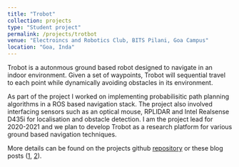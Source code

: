 ```yaml
---
title: "Trobot"
collection: projects
type: "Student project"
permalink: /projects/trotbot
venue: "Electroincs and Robotics Club, BITS Pilani, Goa Campus"
location: "Goa, Inda"
---
```


Trobot is a autonmous ground based robot designed to navigate in an indoor environment. Given a set of waypoints, Trobot will sequential travel to each point while dynamically avoiding obstacles in its environment.

As part of the project I worked on implementing probabilisitic path planning algorithms in a ROS based navigation stack. The project also involved interfacing sensors such as an optical mouse, RPLIDAR and Intel Realsense D435i for localisation and obstacle detection. I am the project lead for 2020-2021 and we plan to develop Trobot as a research platform for various ground based navigation techniques.

More details can be found on the projects github [repository](https://github.com/ERC-BPGC/Trotbot) or these blog posts ([1](https://www.facebook.com/SandboxBPGC/posts/2620447454841534), [2](https://forum.bpgc-cte.org/d/101-trotbot-the-autonomous-delivery-bot)).
